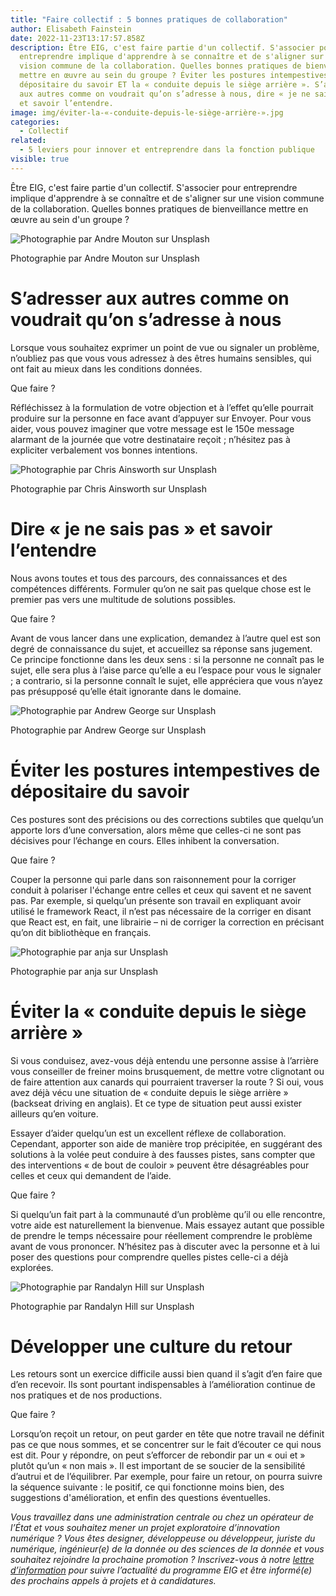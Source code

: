 ```yaml
---
title: "Faire collectif : 5 bonnes pratiques de collaboration"
author: Elisabeth Fainstein
date: 2022-11-23T13:17:57.858Z
description: Être EIG, c'est faire partie d'un collectif. S'associer pour
  entreprendre implique d'apprendre à se connaître et de s'aligner sur une
  vision commune de la collaboration. Quelles bonnes pratiques de bienveillance
  mettre en œuvre au sein du groupe ? Éviter les postures intempestives de
  dépositaire du savoir ET la « conduite depuis le siège arrière ». S’adresser
  aux autres comme on voudrait qu’on s’adresse à nous, dire « je ne sais pas »
  et savoir l’entendre.
image: img/éviter-la-«-conduite-depuis-le-siège-arrière-».jpg
categories:
  - Collectif
related:
  - 5 leviers pour innover et entreprendre dans la fonction publique
visible: true
---
```

Être EIG, c'est faire partie d'un collectif. S'associer pour entreprendre implique d'apprendre à se connaître et de s'aligner sur une vision commune de la collaboration. Quelles bonnes pratiques de bienveillance mettre en œuvre au sein d'un groupe ?

![Photographie par Andre Mouton sur Unsplash](/img/s’adresser-aux-autres-comme-on-voudrait-qu’on-s’adresse-à-nous.jpg "Photographie par Andre Mouton sur Unsplash")

Photographie par Andre Mouton sur Unsplash

# S’adresser aux autres comme on voudrait qu’on s’adresse à nous

Lorsque vous souhaitez exprimer un point de vue ou signaler un problème, n’oubliez pas que vous vous adressez à des êtres humains sensibles, qui ont fait au mieux dans les conditions données.

Que faire ? 

Réfléchissez à la formulation de votre objection et à l’effet qu’elle pourrait produire sur la personne en face avant d’appuyer sur Envoyer. Pour vous aider, vous pouvez imaginer que votre message est le 150e message alarmant de la journée que votre destinataire reçoit ; n’hésitez pas à expliciter verbalement vos bonnes intentions.

![Photographie par Chris Ainsworth sur Unsplash](/img/dire-«-je-ne-sais-pas-»-et-savoir-l’entendre.jpg "Photographie par Chris Ainsworth sur Unsplash")

Photographie par Chris Ainsworth sur Unsplash

# Dire « je ne sais pas » et savoir l’entendre

Nous avons toutes et tous des parcours, des connaissances et des compétences différents. Formuler qu’on ne sait pas quelque chose est le premier pas vers une multitude de solutions possibles.

Que faire ?

Avant de vous lancer dans une explication, demandez à l’autre quel est son degré de connaissance du sujet, et accueillez sa réponse sans jugement. Ce principe fonctionne dans les deux sens : si la personne ne connaît pas le sujet, elle sera plus à l’aise parce qu’elle a eu l’espace pour vous le signaler ; a contrario, si la personne connaît le sujet, elle appréciera que vous n’ayez pas présupposé qu’elle était ignorante dans le domaine.

![Photographie par Andrew George sur Unsplash](/img/éviter-les-postures-intempestives-de-dépositaire-du-savoir-.jpg "Photographie par Andrew George sur Unsplash")

Photographie par Andrew George sur Unsplash

# Éviter les postures intempestives de dépositaire du savoir

Ces postures sont des précisions ou des corrections subtiles que quelqu’un apporte lors d’une conversation, alors même que celles-ci ne sont pas décisives pour l’échange en cours. Elles inhibent la conversation.

Que faire ?

Couper la personne qui parle dans son raisonnement pour la corriger conduit à polariser l'échange entre celles et ceux qui savent et ne savent pas. Par exemple, si quelqu’un présente son travail en expliquant avoir utilisé le framework React, il n’est pas nécessaire de la corriger en disant que React est, en fait, une librairie – ni de corriger la correction en précisant qu’on dit bibliothèque en français.

![Photographie par anja sur Unsplash](/img/éviter-la-«-conduite-depuis-le-siège-arrière-».jpg "Photographie par anja sur Unsplash")

Photographie par anja sur Unsplash

# Éviter la « conduite depuis le siège arrière »

Si vous conduisez, avez-vous déjà entendu une personne assise à l’arrière vous conseiller de freiner moins brusquement, de mettre votre clignotant ou de faire attention aux canards qui pourraient traverser la route ? Si oui, vous avez déjà vécu une situation de « conduite depuis le siège arrière » (backseat driving en anglais). Et ce type de situation peut aussi exister ailleurs qu’en voiture.

Essayer d’aider quelqu’un est un excellent réflexe de collaboration. Cependant, apporter son aide de manière trop précipitée, en suggérant des solutions à la volée peut conduire à des fausses pistes, sans compter que des interventions « de bout de couloir » peuvent être désagréables pour celles et ceux qui demandent de l’aide.

Que faire ?

Si quelqu’un fait part à la communauté d’un problème qu’il ou elle rencontre, votre aide est naturellement la bienvenue. Mais essayez autant que possible de prendre le temps nécessaire pour réellement comprendre le problème avant de vous prononcer. N’hésitez pas à discuter avec la personne et à lui poser des questions pour comprendre quelles pistes celle-ci a déjà explorées.

![Photographie par Randalyn Hill sur Unsplash](/img/développer-une-culture-du-retour.jpg "Photographie par Randalyn Hill sur Unsplash")

Photographie par Randalyn Hill sur Unsplash

# Développer une culture du retour

Les retours sont un exercice difficile aussi bien quand il s’agit d’en faire que d’en recevoir. Ils sont pourtant indispensables à l’amélioration continue de nos pratiques et de nos productions.

Que faire ?

Lorsqu’on reçoit un retour, on peut garder en tête que notre travail ne définit pas ce que nous sommes, et se concentrer sur le fait d’écouter ce qui nous est dit. Pour y répondre, on peut s’efforcer de rebondir par un « oui et » plutôt qu’un « non mais ». Il est important de se soucier de la sensibilité d’autrui et de l’équilibrer. Par exemple, pour faire un retour, on pourra suivre la séquence suivante : le positif, ce qui fonctionne moins bien, des suggestions d'amélioration, et enfin des questions éventuelles.

*Vous travaillez dans une administration centrale ou chez un opérateur de l’État et vous souhaitez mener un projet exploratoire d’innovation numérique ? Vous êtes designer, développeuse ou développeur, juriste du numérique, ingénieur(e) de la donnée ou des sciences de la donnée et vous souhaitez rejoindre la prochaine promotion ? Inscrivez-vous à notre [lettre d’information](https://infolettres.etalab.gouv.fr/subscribe/entrepreneur-interet-general@mail.etalab.studio) pour suivre l’actualité du programme EIG et être informé(e) des prochains appels à projets et à candidatures.*